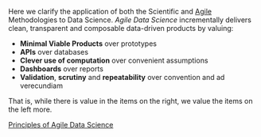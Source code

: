 Here we clarify the application of both the Scientific and [Agile](http://www.agilemanifesto.org/) Methodologies to Data Science. *Agile Data Science* incrementally delivers clean, transparent and composable data-driven products by valuing:

 - **Minimal Viable Products** over prototypes
 - **APIs** over databases
 - **Clever use of computation** over convenient assumptions
 - **Dashboards** over reports
 - **Validation**, **scrutiny** and **repeatability** over convention and ad verecundiam

That is, while there is value in the items on the right, we value the items on the left more.

[Principles of Agile Data Science](http://www.datasciencemanifesto.org/principles)

[//]: # (Authors:)
[//]: # (Sam Savage)
[//]: # (Gianmario Spacagna)
[//]: # (Victor Paraschiv)
